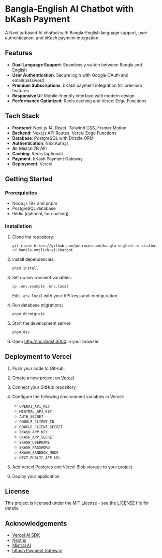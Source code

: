# Bangla-English AI Chatbot with bKash Payment

A Next.js-based AI chatbot with Bangla-English language support, user authentication, and bKash payment integration.

## Features

- **Dual Language Support**: Seamlessly switch between Bangla and English
- **User Authentication**: Secure login with Google OAuth and email/password
- **Premium Subscriptions**: bKash payment integration for premium features
- **Responsive UI**: Mobile-friendly interface with modern design
- **Performance Optimized**: Redis caching and Vercel Edge Functions

## Tech Stack

- **Frontend**: Next.js 14, React, Tailwind CSS, Framer Motion
- **Backend**: Next.js API Routes, Vercel Edge Functions
- **Database**: PostgreSQL with Drizzle ORM
- **Authentication**: NextAuth.js
- **AI**: Mistral 7B API
- **Caching**: Redis (optional)
- **Payment**: bKash Payment Gateway
- **Deployment**: Vercel

## Getting Started

### Prerequisites

- Node.js 18+ and pnpm
- PostgreSQL database
- Redis (optional, for caching)

### Installation

1. Clone the repository:
   ```bash
   git clone https://github.com/yourusername/bangla-english-ai-chatbot.git
   cd bangla-english-ai-chatbot
   ```

2. Install dependencies:
   ```bash
   pnpm install
   ```

3. Set up environment variables:
   ```bash
   cp .env.example .env.local
   ```
   
   Edit `.env.local` with your API keys and configuration.

4. Run database migrations:
   ```bash
   pnpm db:migrate
   ```

5. Start the development server:
   ```bash
   pnpm dev
   ```

6. Open [http://localhost:3000](http://localhost:3000) in your browser.

## Deployment to Vercel

1. Push your code to GitHub.

2. Create a new project on [Vercel](https://vercel.com).

3. Connect your GitHub repository.

4. Configure the following environment variables in Vercel:
   - `OPENAI_API_KEY`
   - `MISTRAL_API_KEY`
   - `AUTH_SECRET`
   - `GOOGLE_CLIENT_ID`
   - `GOOGLE_CLIENT_SECRET`
   - `BKASH_APP_KEY`
   - `BKASH_APP_SECRET`
   - `BKASH_USERNAME`
   - `BKASH_PASSWORD`
   - `BKASH_SANDBOX_MODE`
   - `NEXT_PUBLIC_APP_URL`

5. Add Vercel Postgres and Vercel Blob storage to your project.

6. Deploy your application.

## License

This project is licensed under the MIT License - see the [LICENSE](LICENSE) file for details.

## Acknowledgements

- [Vercel AI SDK](https://sdk.vercel.ai/)
- [Next.js](https://nextjs.org/)
- [Mistral AI](https://mistral.ai/)
- [bKash Payment Gateway](https://developer.bkash.com/)
